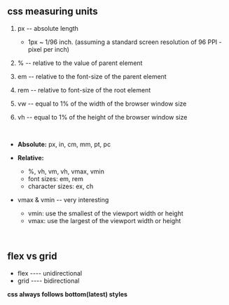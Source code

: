 ## css measuring units
1. px -- absolute length
    - 1px ~ 1/96 inch. (assuming a standard screen resolution of 96 PPI - pixel per inch)

2. % -- relative to the value of parent element

3. em -- relative to the font-size of the parent element

4. rem -- relative to font-size of the root element

5. vw -- equal to 1% of the width of the browser window size

6. vh -- equal to 1% of the height of the browser window size

<br>

- <b>Absolute:</b> px, in, cm, mm, pt, pc
- <b>Relative:</b>
    - %, vh, vm, vh, vmax, vmin
    - font sizes: em, rem
    - character sizes: ex, ch

- vmax & vmin -- very interesting
    - vmin: use the smallest of the viewport width or height
    - vmax: use the largest of the viewport width or height

<br>

## flex vs grid
- flex ---- unidirectional
- grid ---- bidirectional

<b>css always follows bottom(latest) styles</b>
